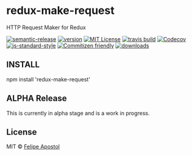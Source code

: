 # redux-make-request

HTTP Request Maker for Redux

[![semantic-release](https://img.shields.io/badge/%20%20%F0%9F%93%A6%F0%9F%9A%80-semantic--release-e10079.svg?style=flat-square)](https://github.com/semantic-release/semantic-release)
[![version](https://img.shields.io/npm/v/redux-make-request.svg?style=flat-square)](http://npm.im/redux-make-request)
[![MIT License](https://img.shields.io/npm/l/redux-make-request.svg?style=flat-square)](http://opensource.org/licenses/MIT)
[![travis build](https://img.shields.io/travis/flipjs/redux-make-request.svg?style=flat-square)](https://travis-ci.org/flipjs/redux-make-request)
[![Codecov](https://img.shields.io/codecov/c/github/flipjs/redux-make-request.svg?style=flat-square)](https://codecov.io/github/flipjs/redux-make-request)
[![js-standard-style](https://img.shields.io/badge/code%20style-standard-brightgreen.svg?style=flat-square)](https://github.com/feross/standard)
[![Commitizen friendly](https://img.shields.io/badge/commitizen-friendly-brightgreen.svg?style=flat-square)](http://commitizen.github.io/cz-cli/)
[![downloads](https://img.shields.io/npm/dm/redux-make-request.svg?style=flat-square)](http://npm-stat.com/charts.html?package=redux-make-request&from=2016-03-24)

## INSTALL

npm install 'redux-make-request'

## ALPHA Release

This is currently in alpha stage and is a work in progress.

## License

MIT © [Felipe Apostol](https://github.com/flipjs)

